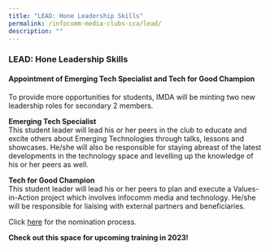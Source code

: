 ```yaml
---
title: "LEAD: Hone Leadership Skills"
permalink: /infocomm-media-clubs-cca/lead/
description: ""
---
```

### LEAD: Hone Leadership Skills

<a name="top"></a>
#### Appointment of Emerging Tech Specialist and Tech for Good Champion

To provide more opportunities for students, IMDA will be minting two new leadership roles for secondary 2 members. 

**Emerging Tech Specialist**
<br>
This student leader will lead his or her peers in the club to educate and excite others about Emerging Technologies through talks, lessons and showcases. He/she will also be responsible for staying abreast of the latest developments in the technology space and levelling up the knowledge of his or her peers as well.

**Tech for Good Champion**
<br>
This student leader will lead his or her peers to plan and execute a Values-in-Action project which involves infocomm media and technology. He/she will be responsible for liaising with external partners and beneficiaries.

Click [here](/files/infocomm-media-clubs/LEAD%20Selection%20Info%20Kit_Final.pdf) for the nomination process.

**Check out this space for upcoming training in 2023!**

